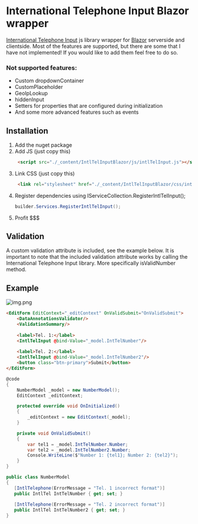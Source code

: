 # International Telephone Input Blazor wrapper
[International Telephone Input](https://github.com/jackocnr/intl-tel-input) js library wrapper for [Blazor](https://dotnet.microsoft.com/apps/aspnet/web-apps/blazor) serverside and clientside. Most of the features are supported, but there are some that I have not implemented! If you would like to add them feel free to do so.


### Not supported features:
* Custom dropdownContainer
* CustomPlaceholder
* GeoIpLookup
* hiddenInput
* Setters for properties that are configured during initialization
* And some more advanced features such as events


## Installation
1. Add the nuget package
1. Add JS (just copy this)
   ```html
    <script src="./_content/IntlTelInputBlazor/js/intlTelInput.js"></script>
   ```
1. Link CSS (just copy this)
   ```html
    <link rel="stylesheet" href="./_content/IntlTelInputBlazor/css/intlTelInput.css">
    ```
1. Register dependencies using IServiceCollection.RegisterIntlTelInput();
   ```c#
   builder.Services.RegisterIntlTelInput();
   ```
1. Profit $$$

## Validation
A custom validation attribute is included, see the example below. It is important to note that the included validation attribute works by calling the International Telephone Input library. More specifically isValidNumber method.

## Example
![img.png](img.png)

```html
<EditForm EditContext="_editContext" OnValidSubmit="OnValidSubmit">
    <DataAnnotationsValidator/>
    <ValidationSummary/>
    
    <label>Tel. 1:</label>
    <IntlTelInput @bind-Value="_model.IntTelNumber"/>
    
    <label>Tel. 2:</label>
    <IntlTelInput @bind-Value="_model.IntTelNumber2"/>
    <button class="btn-primary">Submit</button>
</EditForm>
```
```c#
@code
{
    NumberModel _model = new NumberModel();
    EditContext _editContext;

    protected override void OnInitialized()
    {
        _editContext = new EditContext(_model);
    }

    private void OnValidSubmit()
    {
        var tel1 = _model.IntTelNumber.Number;
        var tel2 = _model.IntTelNumber2.Number;
        Console.WriteLine($"Number 1: {tel1}; Number 2: {tel2}");
    }
}

public class NumberModel
{
   [IntlTelephone(ErrorMessage = "Tel. 1 incorrect format")]
   public IntlTel IntTelNumber { get; set; }
   
   [IntlTelephone(ErrorMessage = "Tel. 2 incorrect format")]
   public IntlTel IntTelNumber2 { get; set; }
}
```

